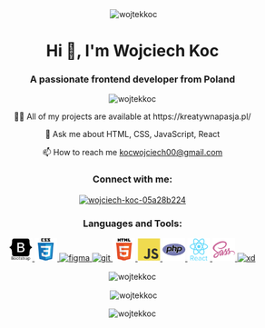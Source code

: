 <p align="center">&nbsp;<img align="center" src="https://kreatywnapasja.pl/images/github_baner.png" alt="wojtekkoc" /></p>

<h1 align="center">Hi 👋, I'm Wojciech Koc</h1>
<h3 align="center">A passionate frontend developer from Poland</h3>

<p align="center"> <img src="https://komarev.com/ghpvc/?username=wojtekkoc&label=Profile%20views&color=0e75b6&style=flat" alt="wojtekkoc" /> </p>

<p align="center"> 👨‍💻 All of my projects are available at https://kreatywnapasja.pl/ </p>

<p align="center"> 💬 Ask me about HTML, CSS, JavaScript, React </p>

<p align="center"> 📫 How to reach me <a href="mailto:kocwojciech00@gmail.com">kocwojciech00@gmail.com</a></p>


<h3 align="center">Connect with me:</h3>
<p align="center">
<a href="https://linkedin.com/in/wojciech-koc-05a28b224" target="blank"><img align="center" src="https://raw.githubusercontent.com/rahuldkjain/github-profile-readme-generator/master/src/images/icons/Social/linked-in-alt.svg" alt="wojciech-koc-05a28b224" height="30" width="40" /></a>
</p>

<h3 align="center">Languages and Tools:</h3>
<p align="center">  </a> <a href="https://getbootstrap.com" target="_blank" rel="noreferrer"> <img src="https://raw.githubusercontent.com/devicons/devicon/master/icons/bootstrap/bootstrap-plain-wordmark.svg" alt="bootstrap" width="40" height="40"/> </a> <a href="https://www.w3schools.com/css/" target="_blank" rel="noreferrer"> <img src="https://raw.githubusercontent.com/devicons/devicon/master/icons/css3/css3-original-wordmark.svg" alt="css3" width="40" height="40"/> </a> <a href="https://www.figma.com/" target="_blank" rel="noreferrer"> <img src="https://www.vectorlogo.zone/logos/figma/figma-icon.svg" alt="figma" width="40" height="40"/> </a> <a href="https://git-scm.com/" target="_blank" rel="noreferrer"> <img src="https://www.vectorlogo.zone/logos/git-scm/git-scm-icon.svg" alt="git" width="40" height="40"/> </a> <a href="https://www.w3.org/html/" target="_blank" rel="noreferrer"> <img src="https://raw.githubusercontent.com/devicons/devicon/master/icons/html5/html5-original-wordmark.svg" alt="html5" width="40" height="40"/> </a> <a href="https://developer.mozilla.org/en-US/docs/Web/JavaScript" target="_blank" rel="noreferrer"> <img src="https://raw.githubusercontent.com/devicons/devicon/master/icons/javascript/javascript-original.svg" alt="javascript" width="40" height="40"/> </a> <a href="https://www.php.net" target="_blank" rel="noreferrer"> <img src="https://raw.githubusercontent.com/devicons/devicon/master/icons/php/php-original.svg" alt="php" width="40" height="40"/> </a> <a href="https://reactjs.org/" target="_blank" rel="noreferrer"> <img src="https://raw.githubusercontent.com/devicons/devicon/master/icons/react/react-original-wordmark.svg" alt="react" width="40" height="40"/> </a> <a href="https://sass-lang.com" target="_blank" rel="noreferrer"> <img src="https://raw.githubusercontent.com/devicons/devicon/master/icons/sass/sass-original.svg" alt="sass" width="40" height="40"/> </a> <a href="https://www.adobe.com/products/xd.html" target="_blank" rel="noreferrer"> <img src="https://cdn.worldvectorlogo.com/logos/adobe-xd.svg" alt="xd" width="40" height="40"/> </a> </p>

<p align="center"><img align="center" src="https://github-readme-stats.vercel.app/api/top-langs?username=wojtekkoc&show_icons=true&locale=en&layout=compact" alt="wojtekkoc" /></p>

<p align="center">&nbsp;<img align="center" src="https://github-readme-stats.vercel.app/api?username=wojtekkoc&show_icons=true&locale=en" alt="wojtekkoc" /></p>

<p align="center"><img align="center" src="https://github-readme-streak-stats.herokuapp.com/?user=wojtekkoc&" alt="wojtekkoc" /></p>
